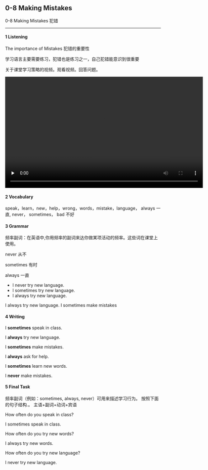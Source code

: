 ## 0-8 Making Mistakes

0-8 Making Mistakes 犯错

---

#### 1 Listening

The importance of Mistakes 犯错的重要性

学习语言主要需要练习，犯错也是练习之一，自己犯错能意识到很重要

关于课堂学习策略的视频。观看视频。回答问题。

<video class="ets-vp " width="640" height="360" playsinline="playsinline" preload="none" src="https://cns2.ef-cdn.com/Juno/51/64/17/v/516417/U8.mp4" style="text-size-adjust: auto !important; user-select: auto;"></video>

#### 2 Vocabulary

speak，learn，new，help，wrong，words，mistake，language， always 一直, never， sometimes， bad 不好

#### 3 Grammar

频率副词：在英语中,你用频率的副词来达你做某项活动的频率。这些词在课堂上使用。


never	从不

sometimes	有时

always	一直

- I never try new language.
- I sometimes try new language.
- I always try new language.

I always try new language. I sometimes make mistakes

#### 4 Writing

I **sometimes** speak in class. 

I **always** try new language. 

I **sometimes** make mistakes.

I **always** ask for help.

I **sometimes** learn new words.

I **never** make mistakes.

#### 5 Final Task

频率副词（例如：sometimes, always, never）可用来描述学习行为。
按照下面的句子结构.。
主语+副词+动词+宾语

How often do you speak in class?

 I sometimes speak in class.	 

How often do you try new words?

I always try new words.	 

How often do you try new language?

I never try new language.	 


